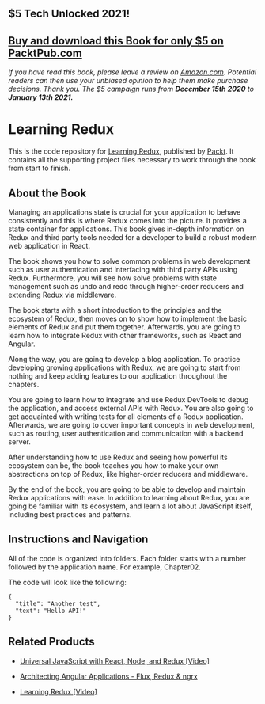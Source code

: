 ## $5 Tech Unlocked 2021!
[Buy and download this Book for only $5 on PacktPub.com](https://www.packtpub.com/product/learning-redux/9781786462398)
-----
*If you have read this book, please leave a review on [Amazon.com](https://www.amazon.com/gp/product/1786462397).     Potential readers can then use your unbiased opinion to help them make purchase decisions. Thank you. The $5 campaign         runs from __December 15th 2020__ to __January 13th 2021.__*

# Learning Redux
This is the code repository for [Learning Redux](https://www.packtpub.com/web-development/learning-redux?utm_source=github&utm_medium=repository&utm_campaign=9781786462398), published by [Packt](https://www.packtpub.com/?utm_source=github). It contains all the supporting project files necessary to work through the book from start to finish.

## About the Book
Managing an applications state is crucial for your application to behave consistently and this is where Redux comes into the picture. It provides a state container for applications. This book gives in-depth information on Redux and third party tools needed for a developer to build a robust modern web application in React.

The book shows you how to solve common problems in web development such as user authentication and interfacing with third party APIs using Redux. Furthermore, you will see how solve problems with state management such as undo and redo through higher-order reducers and extending Redux via middleware.

The book starts with a short introduction to the principles and the ecosystem of Redux, then moves on to show how to implement the basic elements of Redux and put them together. Afterwards, you are going to learn how to integrate Redux with other frameworks, such as React and Angular.

Along the way, you are going to develop a blog application. To practice developing growing applications with Redux, we are going to start from nothing and keep adding features to our application throughout the chapters.

You are going to learn how to integrate and use Redux DevTools to debug the application, and access external APIs with Redux. You are also going to get acquainted with writing tests for all elements of a Redux application. Afterwards, we are going to cover important concepts in web development, such as routing, user authentication and communication with a backend server.

After understanding how to use Redux and seeing how powerful its ecosystem can be, the book teaches you how to make your own abstractions on top of Redux, like higher-order reducers and middleware.

By the end of the book, you are going to be able to develop and maintain Redux applications with ease. In addition to learning about Redux, you are going be familiar with its ecosystem, and learn a lot about JavaScript itself, including best practices and patterns.

## Instructions and Navigation
All of the code is organized into folders. Each folder starts with a number followed by the application name. For example, Chapter02.



The code will look like the following:
```
{
  "title": "Another test",
  "text": "Hello API!"
}
```



## Related Products
* [Universal JavaScript with React, Node, and Redux [Video]](https://www.packtpub.com/web-development/universal-javascript-react-node-and-redux-video?utm_source=github&utm_medium=repository&utm_campaign=9781787286795)

* [Architecting Angular Applications - Flux, Redux & ngrx](https://www.packtpub.com/web-development/architecting-angular-applications-flux-redux-ngrx?utm_source=github&utm_medium=repository&utm_campaign=9781787122406)

* [Learning Redux [Video]](https://www.packtpub.com/web-development/learning-redux-video?utm_source=github&utm_medium=repository&utm_campaign=9781787125810)

